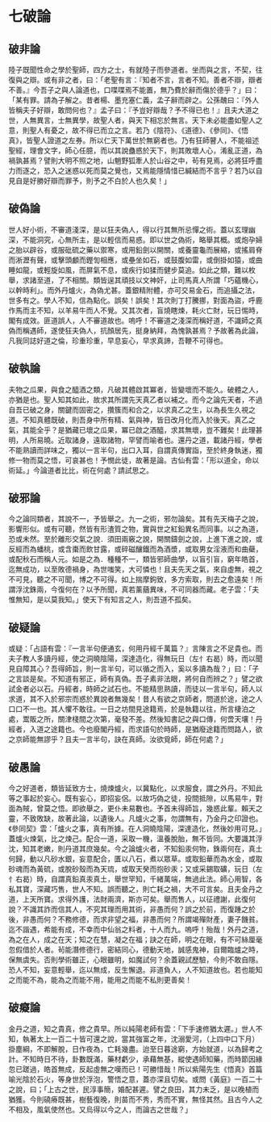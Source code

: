 # 七破論

## 破非論

陸子既聞性命之學於聖師，四方之士，有就陸子而參道者。坐而與之言，不契，往復與之辯。或有非之者，曰：「老聖有言：『知者不言，言者不知。善者不辯，辯者不善。』今吾子之與人論道也，口喋喋焉不能置，無乃費於辭而傷於德乎？」曰：「某有罪。請為子解之。昔者楊、墨充塞仁義，孟子辭而辟之。公孫醜曰：『外人皆稱夫子好辯，敢問何也？』孟子曰：『予豈好辯哉？予不得已也！』且夫大道之世，人無異言，士無異學，故聖人者，與天下相忘於無言。天下未必能盡如聖人之意，則聖人有憂之，故不得已而立之言。若乃《陰符》、《道德》、《參同》、《悟真》，皆聖人證道之左券。所以仁天下萬世於無窮者也。乃有狂師瞽人，不能祖述聖經，理會文字，師心任臆，而以其說蠱惑於天下，則其敗壞人心，淆亂正道，為禍孰甚焉？譬則大明不照之地，山魈野狐牽人於山谷之中，茍有見焉，必將狂呼盡力而逐之，恐入之迷惑以死而莫之覺也，又焉能隱情惜已緘結而不言乎？若乃以自見自是好勝好辯而罪予，則予之不白於人也久矣！」

## 破偽論

世人好小術，不審道淺深，是以狂夫偽人，得以行其無所忌憚之術。蓋以玄理幽深，不能洞究，心無所主，是以輕信而易惑。即以世之偽術，略舉其概。或炮孕婦之胎以辟谷，或服砒硫之藥以禦寒，或用鉛劍以開關，或養靈龜而展縮，或搖肩脊而淅瀝有聲，或擊頭顱而鏗訇相應，或壘坐如石，或鼓腹如雷，或倒掛如猿，或曲睡如龍，或輕旋如風，而屏氣不息，或疾行如猱而健步莫追。如此之類，難以枚舉，求諸至道，了不相關。類皆逞其頑技以文神奸，止司馬真人所謂「巧蘊機心，以幹時利」。而外丹爐火，為偽尤甚。蓋銀精附體，亦可交易金石，而追攝之法，世多有之。學人不知，信為點化。誤矣！誤矣！其次則丁打騰挪，對面為盜，呼鹿作馬而主不知，以羊易牛而人不覺。又其次者，盲燒瞎煉，耗火亡財，玩日惕時，閣有成效。匪道誤人，人不審道故也。嗚呼！不審道之淺深而稱好道，不識師之真偽而稱遇師，遂使狂夫偽人，抗顏居先，挺身納拜，為愧孰甚焉？予故著為此論，凡我同誌好道之倫，珍重珍重，早息妄心，早求真諦，吾鞭不可得也。

## 破執論

夫物之瓜果，與食之醯酒之類，凡破其體啟其冪者，皆變壞而不能久。破體之人，亦猶是也。聖人知其如此，故求其所謂先天真乙者以補之。而今之論先天者，不過自吾已破之身，關鍵而固密之，攢簇而和合之，以求真乙之生，以為長生久視之道。不知真體既破，則吾身中所有精、氣與神，皆日改月化而入於後天。真乙之氣，其能全乎？是猶藏已壞之瓜果，冪已啟之酒醯，求其無壞，豈不難矣！此理甚明，人所易曉。近取諸身，遠取諸物，罕譬而喻者也。還丹之道，載諸丹經，學者不能熟讀而詳味之，獨以一言半句，出口入耳，自謂真傳實詣，至於終身執迷，獨修一物而莫之悟，可哀甚也！予憫此徒，故著是論。古仙有雲：「形以道全，命以術延。」今論道者比比，術在何處？請試思之。

## 破邪論

今之論同類者，其說不一，予皆舉之。九一之術，邪勿論矣。其有先天梅子之說，影響形似。或有可聽，然皆有形渣質之物，實與世之紅鉛異名而同事。以之為道，恐或未然。至於離形交氣之說．須田兩竅之說，開關鑄劍之說，上進下進之說，或反經而為蟠桃，或含棗而飲甘露，或碎磁釀鐵而為酒漿，或取男女淫液而和曲蘗，或配秋石而稱人元。如是之為．種種不一，類皆邪師曲學，以盲引盲，窮年皓首，迄無成功，以至敗德禍身，為世嗤笑，大可憐也！且夫先天之氣，來自虛無，視之不可見，聽之不可聞，博之不可得。如上揣摩鉤致，多方索取，則去之愈遠矣！所謂浮沈銖兩，今復何在？以予所聞，真若薰蕕異味，不可同器而藏。老子雲：「夫惟無知，是以莫我知。」使天下有知言之人，則吾道不孤矣。

## 破疑論

或疑：「占語有雲：『一言半句便通玄，何用丹經千萬篇？』言陳言之不足貴也。而夫子教人多讀丹經，使之洞曉陰陽，深達造化，得無玩日（左忄右曷）時，而以聞見自障其心？吾得師旨，則一言半句，可以循之而入，奚以多讀為哉？」曰：「子之言談是矣。不知道有邪正，師有真偽。吾子素非法眼，將何自而辨之？」譬之欲試金者必以石。丹經者，時師之試石也。不能精思熟讀，而徒以一言半句，師人以求道，其不入於邪宗而惑於異說者無幾矣！昔人有欲之京師者，問道於途，途之人口口不一也。其人懼不敢往。一日之坊間見途籍焉，於是執籍以往，所言棲泊之處，鬻販之所，關津棧間之次第，毫發不差。然後知書記之與口傳，何啻天壤！丹經者，入道之途籍也。今也廢閣丹經，而求語句於時師，是猶廢途籍而問路人，欲之京師能無謬乎？且夫一言半句，訣在真師。汝欲覓師，師在何處？」

## 破愚論

今之好道者，類皆延致方士，燒煉爐火，以冀點化，以求服食，謂之外丹。不知此等之事起於妄心。既有妄心，即招妄侶。以故巧偽之徒，投間抵隙，以馬易牛，對面為賊，曾莫之悟。即欲舉之，更仆未易數也。予首未得師旨，幾惑此輩。賴天之靈，不致敗缺，故著此論，以遺後人。凡爐火之事，勿謂無有，乃金丹之印證也。《參同契》雲：「爐火之事，真有所據。在人洞曉陰陽，深達造化，然後妙用可見。」蓋爐火煉氣，比之煉己。配合一道，采取一機，溫養脫胎，無不皆同。大要識其浮沈，知其老嫩，則丹道其庶幾矣。今之論爐火者，不知鉛汞何物，銖兩何在，真土何歸，動以凡砂水銀，妄意配合，匱以八石，煮以眾草。或取鉛華而為水金，或取砂魂而為黃硫，或脫砂殼而為天琉，或取天癸而抱砂汞；又或采錫取礦，玩日（左忄右曷）時，自謂真鉛真汞真土，舉世罕知，千緒萬端，無過此法。師心用智，各私其寶，深藏巧售，世人不知。誤而聽之，則亡耗之禍，大不可言矣。且夫金丹之道，上天所寶。求得外護，法財兩濟，斯亦可矣。舉而售人，以征禮謝，此復何說？不識其詐而信其人，不究其理而用其術，非愚而何？誤之於前，而復踵之於後，非愚而何？不務修德，而求非望之福，非愚而何？所謂竭殫財產，妻子饑貧。迄不諧遇，希能有成，不幸而中仙翁之料者，十人而九。嗚呼！殆哉！外丹之道，為之在人，成之在天；知之在慧，凝之在福；訣之在師，明之在眼，有不可絲厘毫忽假借於人者。茍能潛修德行，密結同心，德動天地，誠感鬼神，自爾臨爐之時，保無虞失。否則學術雖正，心眼雖明，如魔試何？余蓋親試歷驗，今則不敢自隱。恐人不知，妄意輕舉，迄以無成，反生懈退。非道負人，人不知道故也。若也能知之而能不為，能為之而能不用，能用之而能不私則更善矣！

## 破癡論

金丹之道，知之貴真，修之貴早。所以純陽老師有雲：「下手速修猶太遲。」世人不知，執著太上一百二十皆可還之說，當其強富之年，沈溺愛河，（上四中口下月）掛塵綱，不即解脫，日作夜為，亡耗幾盡。迨至日暮途窮，方始就道，以為歸考之計。不知時日不待，卦數既滿，藥材虧少，承藉無基，縱使遇師知藥，而時節因緣忽已蹉過，皓首無成，反起虛無之嘆而已！可勝惜哉！所以紫陽先生《悟真》首篇喻光陰於石火，等身世於浮泡，警悟之意，蓋亦深且切矣。或問《黃庭》一百二十之說，曰；「上古之世，民淳事簡，婚配甚遲。譬之良田，其力未乏，是以晚植而猶獲。今則磽瘠既甚，樹藝復晚，則苗而不秀，秀而不實，無怪其然。且古今人之不相及，風氣使然也。又烏得以今之人，而論古之世哉？」
